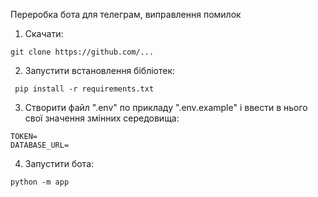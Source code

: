 Переробка бота для телеграм, виправлення помилок

1. Скачати:

```git clone https://github.com/...```

2. Запустити встановлення бібліотек:

``` pip install -r requirements.txt```


3. Створити файл ".env" по прикладу ".env.example" і ввести в нього свої значення змінних середовища:

```
TOKEN=
DATABASE_URL=
```

4. Запустити бота:

```python -m app```
